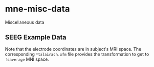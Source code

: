 # mne-misc-data
Miscellaneous data

## SEEG Example Data
Note that the electrode coordinates are in subject's MRI space. The corresponding ``*talairach.xfm`` file provides the transformation to 
get to ``fsaverage`` MNI space.

